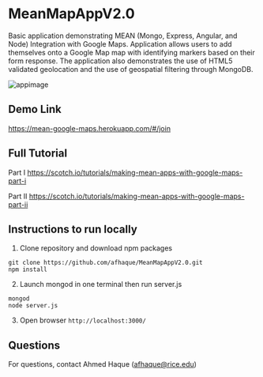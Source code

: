 # MeanMapAppV2.0
Basic application demonstrating MEAN (Mongo, Express, Angular, and Node) Integration with Google Maps. Application allows users to add themselves onto a Google Map map with identifying markers based on their form response. The application also demonstrates the use of HTML5 validated geolocation and the use of geospatial filtering through MongoDB. 

![appimage](https://raw.githubusercontent.com/afhaque/MeanMapAppV2.0/master/Resources/AppImage.png)

## Demo Link

https://mean-google-maps.herokuapp.com/#/join

## Full Tutorial
Part I
https://scotch.io/tutorials/making-mean-apps-with-google-maps-part-i
 
Part II
https://scotch.io/tutorials/making-mean-apps-with-google-maps-part-ii
 
## Instructions to run locally 

1) Clone repository and download npm packages 

```
git clone https://github.com/afhaque/MeanMapAppV2.0.git
npm install
```

2) Launch mongod in one terminal then run server.js

````
mongod
node server.js
````

3) Open browser `http://localhost:3000/`

## Questions

For questions, contact Ahmed Haque (afhaque@rice.edu)

